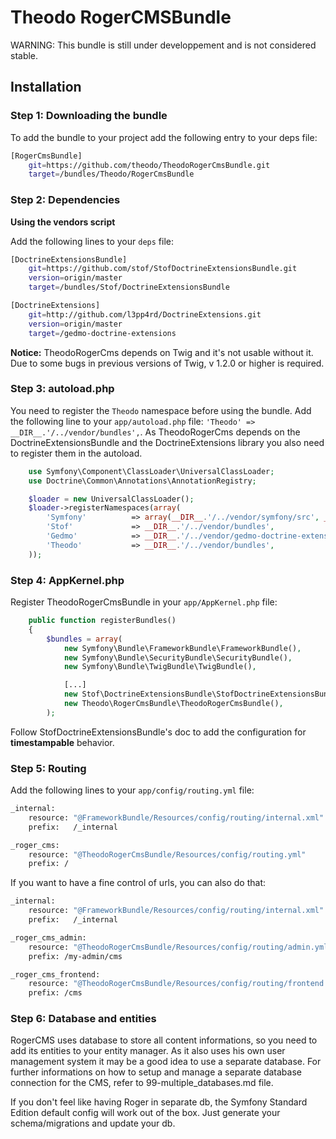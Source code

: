 Theodo RogerCMSBundle
=====================


WARNING: This bundle is still under developpement and is not considered stable.


## Installation


### Step 1: Downloading the bundle
To add the bundle to your project add the following entry to your deps file:

``` bash
[RogerCmsBundle]
    git=https://github.com/theodo/TheodoRogerCmsBundle.git
    target=/bundles/Theodo/RogerCmsBundle
```


### Step 2: Dependencies

**Using the vendors script**

Add the following lines to your `deps` file:

``` bash
[DoctrineExtensionsBundle]
    git=https://github.com/stof/StofDoctrineExtensionsBundle.git
    version=origin/master
    target=/bundles/Stof/DoctrineExtensionsBundle

[DoctrineExtensions]
    git=http://github.com/l3pp4rd/DoctrineExtensions.git
    version=origin/master
    target=/gedmo-doctrine-extensions
```

**Notice:**
TheodoRogerCms depends on Twig and it's not usable without it.
Due to some bugs in previous versions of Twig, v 1.2.0 or higher is required.

### Step 3: autoload.php

You need to register the `Theodo` namespace before using the bundle. Add the following line to your `app/autoload.php` file: `'Theodo' => __DIR__.'/../vendor/bundles',`.
As TheodoRogerCms depends on the DoctrineExtensionsBundle and the DoctrineExtensions library you also need to register them in the autoload.

``` php
    use Symfony\Component\ClassLoader\UniversalClassLoader;
    use Doctrine\Common\Annotations\AnnotationRegistry;

    $loader = new UniversalClassLoader();
    $loader->registerNamespaces(array(
        'Symfony'          => array(__DIR__.'/../vendor/symfony/src', __DIR__.'/../vendor/bundles'),
        'Stof'             => __DIR__.'/../vendor/bundles',
        'Gedmo'            => __DIR__.'/../vendor/gedmo-doctrine-extensions/lib',
        'Theodo'           => __DIR__.'/../vendor/bundles',
    ));
```

### Step 4: AppKernel.php

Register TheodoRogerCmsBundle in your `app/AppKernel.php` file:

``` php
    public function registerBundles()
    {
        $bundles = array(
            new Symfony\Bundle\FrameworkBundle\FrameworkBundle(),
            new Symfony\Bundle\SecurityBundle\SecurityBundle(),
            new Symfony\Bundle\TwigBundle\TwigBundle(),

            [...]
            new Stof\DoctrineExtensionsBundle\StofDoctrineExtensionsBundle(),
            new Theodo\RogerCmsBundle\TheodoRogerCmsBundle(),
        );
```

Follow StofDoctrineExtensionsBundle's doc to add the configuration for **timestampable** behavior.

### Step 5: Routing

Add the following lines to your `app/config/routing.yml` file:

``` bash
_internal:
    resource: "@FrameworkBundle/Resources/config/routing/internal.xml"
    prefix:   /_internal

_roger_cms:
    resource: "@TheodoRogerCmsBundle/Resources/config/routing.yml"
    prefix: /

```

If you want to have a fine control of urls, you can also do that:

``` bash
_internal:
    resource: "@FrameworkBundle/Resources/config/routing/internal.xml"
    prefix:   /_internal

_roger_cms_admin:
    resource: "@TheodoRogerCmsBundle/Resources/config/routing/admin.yml"
    prefix: /my-admin/cms

_roger_cms_frontend:
    resource: "@TheodoRogerCmsBundle/Resources/config/routing/frontend.yml"
    prefix: /cms
```



### Step 6: Database and entities

RogerCMS uses database to store all content informations, so you need to add its
entities to your entity manager. As it also uses his own user management system
it may be a good idea to use a separate database. For further informations on
how to setup and manage a separate database connection for the CMS, refer to
99-multiple_databases.md file.

If you don't feel like having Roger in separate db, the Symfony Standard Edition
default config will work out of the box. Just generate your schema/migrations
and update your db.
